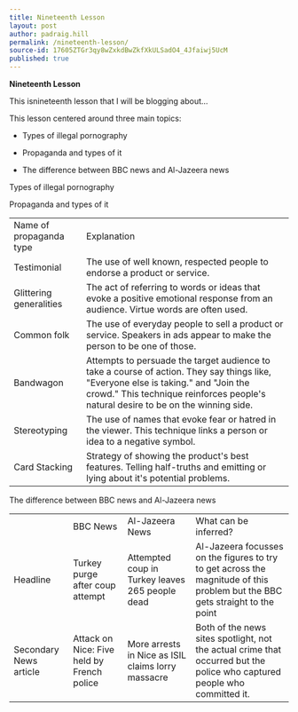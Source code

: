 ```yaml
---
title: Nineteenth Lesson
layout: post
author: padraig.hill
permalink: /nineteenth-lesson/
source-id: 17605ZTGr3qy8wZxkdBwZkfXkULSadO4_4Jfaiwj5UcM
published: true
---
```

**Nineteenth Lesson**

This isnineteenth lesson that I will be blogging about…

This lesson centered around three main topics:

* Types of illegal pornography

* Propaganda and types of it

* The difference between BBC news and Al-Jazeera news

Types of illegal pornography

Propaganda and types of it

<table>
  <tr>
    <td>Name of propaganda type</td>
    <td>Explanation</td>
  </tr>
  <tr>
    <td>Testimonial</td>
    <td>The use of well known, respected people to endorse a product or service.</td>
  </tr>
  <tr>
    <td>Glittering generalities</td>
    <td>The act of referring to words or ideas that evoke a positive emotional response from an audience. Virtue words are often used.</td>
  </tr>
  <tr>
    <td>Common folk</td>
    <td>The use of everyday people to sell a product or service. Speakers in ads appear to make the person to be one of those.</td>
  </tr>
  <tr>
    <td>Bandwagon</td>
    <td>Attempts to persuade the target audience to take a course of action. They say things like, "Everyone else is taking." and "Join the crowd." This technique reinforces people's natural desire to be on the winning side.</td>
  </tr>
  <tr>
    <td>Stereotyping</td>
    <td>The use of names that evoke fear or hatred in the viewer. This technique links a person or idea to a negative symbol.</td>
  </tr>
  <tr>
    <td>Card Stacking</td>
    <td>Strategy of showing the product's best features. Telling half-truths and emitting or lying about it's potential problems.</td>
  </tr>
</table>


The difference between BBC news and Al-Jazeera news

<table>
  <tr>
    <td></td>
    <td>BBC News</td>
    <td>Al-Jazeera News</td>
    <td>What can be inferred?</td>
  </tr>
  <tr>
    <td>Headline</td>
    <td>Turkey purge after coup attempt</td>
    <td>Attempted coup in Turkey leaves 265 people dead</td>
    <td>Al-Jazeera focusses on the figures to try to get across the magnitude of this problem but the BBC gets straight to the point </td>
  </tr>
  <tr>
    <td>Secondary News article</td>
    <td>Attack on Nice: Five held by French police</td>
    <td>More arrests in Nice as ISIL claims lorry massacre</td>
    <td>Both of the news sites spotlight, not the actual crime that occurred but the police who captured people who committed it.</td>
  </tr>
</table>


